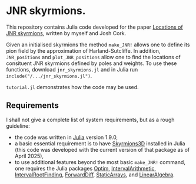 # JNR skyrmions.
This repository contains Julia code developed for the paper [Locations of JNR skyrmions](), written by myself and Josh Cork. 

Given an initialised skyrmions the method `make_JNR!` allows one to define its pion field by the approximation of Harland-Sutcliffe. In addition, `JNR_positions` and `plot_JNR_positions` allow one to find the locations of consituent JNR skyrmions defined by poles and weights. To use these functions, download `jnr_skyrmions.jl` and in Julia run `include("/.../jnr_skyrmions.jl")`.

`tutorial.jl` demonstrates how the code may be used.

## Requirements
I shall not give a complete list of system requirements, but as a rough guideline:
* the code was written in [Julia](https://www.sagemath.org/) version 1.9.0,
* a basic essential requirement is to have [Skyrmions3D](https://github.com/chrishalcrow/Skyrmions3D.jl) installed in Julia (this code was developed with the current version of that package as of April 2025), 
* to use additional features beyond the most basic `make_JNR!` command, one requires the Julia packages [Optim](https://julianlsolvers.github.io/Optim.jl/stable/), [IntervalArithmetic](https://juliaintervals.github.io/IntervalArithmetic.jl/stable/), [IntervalRootFinding](https://juliaintervals.github.io/IntervalRootFinding.jl/stable/), [ForwardDiff](https://github.com/JuliaDiff/ForwardDiff.jl), [StaticArrays](https://juliaarrays.github.io/StaticArrays.jl/stable/), and [LinearAlgebra](https://docs.julialang.org/en/v1/stdlib/LinearAlgebra/).
